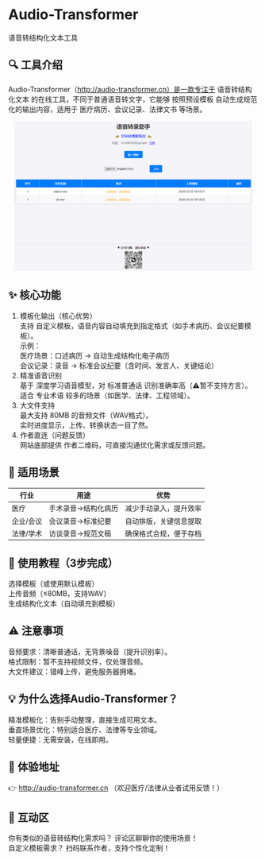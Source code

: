 # Audio-Transformer
语音转结构化文本工具

## 🔍 工具介绍
Audio-Transformer（http://audio-transformer.cn）是一款专注于 语音转结构化文本 的在线工具，不同于普通语音转文字，它能够 按照预设模板 自动生成规范化的输出内容，适用于 医疗病历、会议记录、法律文书 等场景。  

<div align="center">
    <img src="assets/screen.png" width="480"/>
</div>

## ✨ 核心功能  
1. 模板化输出（核心优势）  
支持 自定义模板，语音内容自动填充到指定格式（如手术病历、会议纪要模板）。  
示例：  
医疗场景：口述病历 → 自动生成结构化电子病历  
会议记录：录音 → 标准会议纪要（含时间、发言人、关键结论）  
2. 精准语音识别  
基于 深度学习语音模型，对 标准普通话 识别准确率高（⚠️暂不支持方言）。  
适合 专业术语 较多的场景（如医学、法律、工程领域）。  
3. 大文件支持  
最大支持 80MB 的音频文件（WAV格式）。  
实时进度显示，上传、转换状态一目了然。  
4. 作者直连（问题反馈）  
网站底部提供 作者二维码，可直接沟通优化需求或反馈问题。  
## 🚀 适用场景  
|行业|	用途|	优势|
|-----|------|------|
|医疗|	手术录音→结构化病历|	减少手动录入，提升效率|
|企业/会议|	会议录音→标准纪要|	自动排版，关键信息提取|
|法律/学术|	访谈录音→规范文稿|	确保格式合规，便于存档|
## 📌 使用教程（3步完成）  
选择模板（或使用默认模板）  
上传音频（≤80MB，支持WAV）  
生成结构化文本（自动填充到模板）  
## ⚠️ 注意事项  
音频要求：清晰普通话，无背景噪音（提升识别率）。  
格式限制：暂不支持视频文件，仅处理音频。  
大文件建议：错峰上传，避免服务器拥堵。  
## 💡 为什么选择Audio-Transformer？  
精准模板化：告别手动整理，直接生成可用文本。  
垂直场景优化：特别适合医疗、法律等专业领域。  
轻量便捷：无需安装，在线即用。  
## 🔗 体验地址  
👉 http://audio-transformer.cn （欢迎医疗/法律从业者试用反馈！）  
## 📢 互动区  
你有类似的语音转结构化需求吗？ 评论区聊聊你的使用场景！  
自定义模板需求？ 扫码联系作者，支持个性化定制！  
